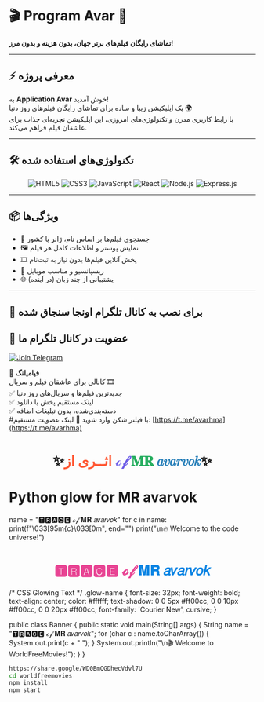 # 🎬 Program Avar 🎥  
**تماشای رایگان فیلم‌های برتر جهان، بدون هزینه و بدون مرز!**  

---

## ⚡ معرفی پروژه

به **Application Avar** خوش آمدید!  
یک اپلیکیشن زیبا و ساده برای تماشای رایگان فیلم‌های روز دنیا 🌍  
با رابط کاربری مدرن و تکنولوژی‌های امروزی، این اپلیکیشن تجربه‌ای جذاب برای عاشقان فیلم فراهم می‌کند.

---

## 🛠️ تکنولوژی‌های استفاده شده

<div align="center">
  
  <img src="https://img.shields.io/badge/HTML5-E34F26?style=for-the-badge&logo=html5&logoColor=white" alt="HTML5"/>
  <img src="https://img.shields.io/badge/CSS3-1572B6?style=for-the-badge&logo=css3&logoColor=white" alt="CSS3"/>
  <img src="https://img.shields.io/badge/JavaScript-F7DF1E?style=for-the-badge&logo=javascript&logoColor=black" alt="JavaScript"/>
  <img src="https://img.shields.io/badge/React-20232A?style=for-the-badge&logo=react&logoColor=61DAFB" alt="React"/>
  <img src="https://img.shields.io/badge/Node.js-339933?style=for-the-badge&logo=nodedotjs&logoColor=white" alt="Node.js"/>
  <img src="https://img.shields.io/badge/Express.js-000000?style=for-the-badge&logo=express&logoColor=white" alt="Express.js"/>
</div>

---

## 📦 ویژگی‌ها

- 🔎 جستجوی فیلم‌ها بر اساس نام، ژانر یا کشور  
- 🖼️ نمایش پوستر و اطلاعات کامل هر فیلم  
- 🎞️ پخش آنلاین فیلم‌ها بدون نیاز به ثبت‌نام  
- 📱 ریسپانسیو و مناسب موبایل  
- 🌐 پشتیبانی از چند زبان (در آینده)

---

## 🚀 برای نصب به کانال تلگرام اونجا سنجاق شده 
## 📢 عضویت در کانال تلگرام ما

[![Join Telegram](https://img.shields.io/badge/عضویت_در_تلگرام-30363D?style=for-the-badge&logo=telegram&logoColor=white)](https://t.me/avarhma)

📲 **فیامیلنگ**  
کانالی برای عاشقان فیلم و سریال 🎞️  
✅ جدیدترین فیلم‌ها و سریال‌های روز دنیا  
✅ لینک مستقیم پخش یا دانلود  
✅ دسته‌بندی‌شده، بدون تبلیغات اضافه  
#با فیلتر شکن وارد شوید 
📡 لینک عضویت مستقیم: [https://t.me/avarhma](https://t.me/avarhma) 




<h1 align="center">
  ✨<span style="color:#FF5733;">اثــری از </span> 
  <span style="color:#6C5CE7;">ℴ𝒻</span> 
  <span style="color:#27AE60;">𝐌𝐑</span> 
  <span style="color:#2980B9;">𝑎𝑣𝑎𝑟𝑣𝑜𝑘</span>✨
</h1>


# Python glow for MR avarvok
name = "🆃︎🆁︎🅰︎🅲︎🅴︎ ℴ𝒻 𝐌𝐑 𝑎𝑣𝑎𝑟𝑣𝑜𝑘"
for c in name:
    print(f"\033[95m{c}\033[0m", end="")
print("\n🔥 Welcome to the code universe!")


<!-- HTML display for README preview -->
<h1 style="color:#e84393; font-family:cursive; text-align:center;">
  🆃︎🆁︎🅰︎🅲︎🅴︎ ℴ𝒻 <span style="color:#0984e3;">𝐌𝐑 𝑎𝑣𝑎𝑟𝑣𝑜𝑘</span>
</h1>


/* CSS Glowing Text */
.glow-name {
  font-size: 32px;
  font-weight: bold;
  text-align: center;
  color: #ffffff;
  text-shadow: 0 0 5px #ff00cc, 0 0 10px #ff00cc, 0 0 20px #ff00cc;
  font-family: 'Courier New', cursive;
}



public class Banner {
    public static void main(String[] args) {
        String name = "🆃︎🆁︎🅰︎🅲︎🅴︎ ℴ𝒻 𝐌𝐑 𝑎𝑣𝑎𝑟𝑣𝑜𝑘";
        for (char c : name.toCharArray()) {
            System.out.print(c + " ");
        }
        System.out.println("\n🎬 Welcome to WorldFreeMovies!");
    }
}









```bash
https://share.google/WD0BmQGDhecVdvl7U
cd worldfreemovies
npm install
npm start
